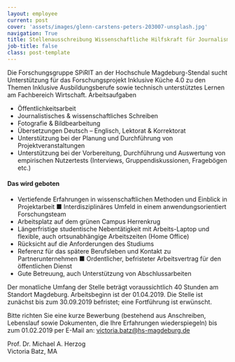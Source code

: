 ```yaml
---
layout: employee
current: post
cover: 'assets/images/glenn-carstens-peters-203007-unsplash.jpg'
navigation: True
title: Stellenausschreibung Wissenschaftliche Hilfskraft für Journalismus & Kommunikation
job-title: false
class: post-template
---
```


Die Forschungsgruppe SPiRIT an der Hochschule Magdeburg-Stendal sucht Unterstützung für das Forschungsprojekt Inklusive Küche 4.0 zu den Themen Inklusive Ausbildungsberufe sowie technisch unterstütztes Lernen am Fachbereich Wirtschaft.
Arbeitsaufgaben
- Öffentlichkeitsarbeit
- Journalistisches & wissenschaftliches Schreiben
- Fotografie & Bildbearbeitung
- Übersetzungen Deutsch – Englisch, Lektorat & Korrektorat
- Unterstützung bei der Planung und Durchführung von Projektveranstaltungen
- Unterstützung bei der Vorbereitung, Durchführung und Auswertung von empirischen Nutzertests (Interviews, Gruppendiskussionen, Fragebögen etc.)

#### Das wird geboten
- Vertiefende Erfahrungen in wissenschaftlichen Methoden und Einblick in Projektarbeit ■ Interdisziplinäres Umfeld in einem anwendungsorientiert Forschungsteam
- Arbeitsplatz auf dem grünen Campus Herrenkrug
- Längerfristige studentische Nebentätigkeit mit Arbeits-Laptop und
flexible, auch ortsunabhängige Arbeitszeiten (Home Office)
- Rücksicht auf die Anforderungen des Studiums
- Referenz für das spätere Berufsleben und Kontakt zu Partnerunternehmen ■ Ordentlicher, befristeter Arbeitsvertrag für den öffentlichen Dienst
- Gute Betreuung, auch Unterstützung von Abschlussarbeiten


Der monatliche Umfang der Stelle beträgt voraussichtlich 40 Stunden am Standort Magdeburg. Arbeitsbeginn ist der 01.04.2019. Die Stelle ist zunächst bis zum 30.09.2019 befristet; eine Fortführung ist erwünscht.

Bitte richten Sie eine kurze Bewerbung (bestehend aus Anschreiben, Lebenslauf sowie Dokumenten, die Ihre Erfahrungen wiederspiegeln) bis zum 01.02.2019 per E-Mail an: victoria.batz@hs-magdeburg.de
 
Prof. Dr. Michael A. Herzog  
Victoria Batz, MA